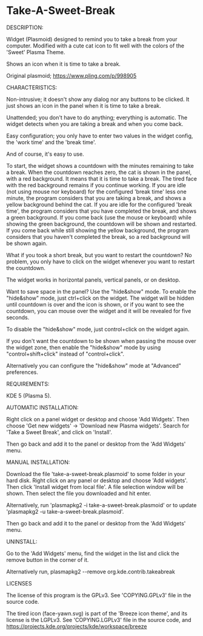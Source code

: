# Take-A-Sweet-Break
DESCRIPTION:

Widget (Plasmoid) designed to remind you to take a break from your computer. Modified with a cute cat icon to fit well with the colors of the 'Sweet' Plasma Theme.

Shows an icon when it is time to take a break.

Original plasmoid; https://www.pling.com/p/998905


CHARACTERISTICS:

Non-intrusive; it doesn't show any dialog nor any buttons to be clicked. It just shows an icon in the panel when it is time to take a break.

Unattended; you don't have to do anything; everything is automatic. The widget detects when you are taking a break and when you come back.

Easy configuration; you only have to enter two values in the widget config, the 'work time' and the 'break time'.

And of course, it's easy to use.

To start, the widget shows a countdown with the minutes remaining to take a break.
When the countdown reaches zero, the cat is shown in the panel, with a red background. It means that it is time to take a break.
The tired face with the red background remains if you continue working.
If you are idle (not using mouse nor keyboard) for the configured 'break time' less one minute, the program considers that you are taking a break, and shows a yellow background behind the cat.
If you are idle for the configured 'break time', the program considers that you have completed the break, and shows a green background.
If you come back (use the mouse or keyboard) while showing the green background, the countdown will be shown and restarted.
If you come back while still showing the yellow background, the program considers that you haven't completed the break, so a red background will be shown again.

What if you took a short break, but you want to restart the countdown? No problem, you only have to click on the widget whenever you want to restart the countdown.

The widget works in horizontal panels, vertical panels, or on desktop.

Want to save space in the panel? Use the "hide&show" mode. To enable the "hide&show" mode, just ctrl+click on the widget. The widget will be hidden until countdown is over and the icon is shown, or if you want to see the countdown, you can mouse over the widget and it will be revealed for five seconds.

To disable the "hide&show" mode, just control+click on the widget again.

If you don't want the countdown to be shown when passing the mouse over the widget zone, then enable the "hide&show" mode by using "control+shift+click" instead of "control+click".

Alternatively you can configure the "hide&show" mode at "Advanced" preferences.


REQUIREMENTS:

KDE 5 (Plasma 5).


AUTOMATIC INSTALLATION:

Right click on a panel widget or desktop and choose 'Add Widgets'. Then choose 'Get new widgets' -> 'Download new Plasma widgets'.
Search for 'Take a Sweet Break', and click on 'Install'.

Then go back and add it to the panel or desktop from the 'Add Widgets' menu.


MANUAL INSTALLATION:

Download the file 'take-a-sweet-break.plasmoid' to some folder in your hard disk.
Right click on any panel or desktop and choose 'Add widgets'. Then click 'Install widget from local file'.
A file selection window will be shown. Then select the file you downloaded and hit enter.

Alternatively, run 'plasmapkg2 -i take-a-sweet-break.plasmoid' or to update 'plasmapkg2 -u take-a-sweet-break.plasmoid'.

Then go back and add it to the panel or desktop from the 'Add Widgets' menu.


UNINSTALL:

Go to the 'Add Widgets' menu, find the widget in the list and click the remove button in the corner of it.


Alternatively run, plasmapkg2 --remove org.kde.contrib.takeabreak


LICENSES

The license of this program is the GPLv3. See 'COPYING.GPLv3' file in the source code.

The tired icon (face-yawn.svg) is part of the 'Breeze icon theme', and its license is the LGPLv3. See 'COPYING.LGPLv3' file in the source code, and https://projects.kde.org/projects/kde/workspace/breeze
 
